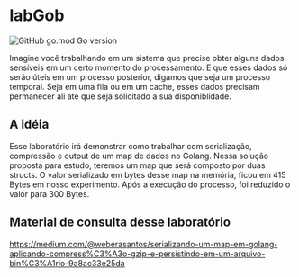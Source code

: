 # labGob

![GitHub go.mod Go version](https://img.shields.io/github/go-mod/go-version/Pinablink/tmdbGoTutorial?style=plastic)

Imagine você trabalhando em um sistema que precise obter alguns dados sensíveis em um certo momento do processamento. E que esses dados só serão úteis em um processo posterior, digamos que seja um processo temporal. Seja em uma fila ou em um cache, esses dados precisam permanecer ali até que seja solicitado a sua disponiblidade.

## A idéia
Esse laboratório irá demonstrar como trabalhar com serialização, compressão e output de um map de dados no Golang. Nessa solução proposta para estudo, teremos um map que será composto por duas structs. O valor serializado em bytes desse map na memória, ficou em 415 Bytes em nosso experimento. Após a execução do processo, foi reduzido o valor para 300 Bytes.

## Material de consulta desse laboratório

https://medium.com/@weberasantos/serializando-um-map-em-golang-aplicando-compress%C3%A3o-gzip-e-persistindo-em-um-arquivo-bin%C3%A1rio-9a8ac33e25da


